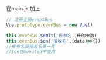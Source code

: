 在main.js 加上 

```js
// 注册全局eventBus
Vue.prototype.evenBus = new Vue()
```

```js
this.evenBus.$emit('传参名',传的参数)
this.evenBus.$on('接收名',(data)=>{})
//传参名跟接收名要一样
//$on在monuted中使用
```

